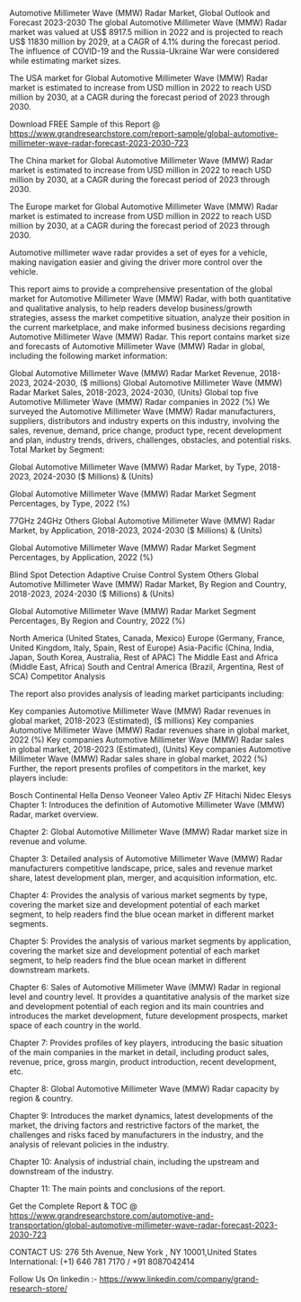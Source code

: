 Automotive Millimeter Wave (MMW) Radar Market, Global Outlook and Forecast 2023-2030
The global Automotive Millimeter Wave (MMW) Radar market was valued at US$ 8917.5 million in 2022 and is projected to reach US$ 11830 million by 2029, at a CAGR of 4.1% during the forecast period. The influence of COVID-19 and the Russia-Ukraine War were considered while estimating market sizes.

The USA market for Global Automotive Millimeter Wave (MMW) Radar market is estimated to increase from USD million in 2022 to reach USD million by 2030, at a CAGR during the forecast period of 2023 through 2030.

Download FREE Sample of this Report @ https://www.grandresearchstore.com/report-sample/global-automotive-millimeter-wave-radar-forecast-2023-2030-723

The China market for Global Automotive Millimeter Wave (MMW) Radar market is estimated to increase from USD million in 2022 to reach USD million by 2030, at a CAGR during the forecast period of 2023 through 2030.

The Europe market for Global Automotive Millimeter Wave (MMW) Radar market is estimated to increase from USD million in 2022 to reach USD million by 2030, at a CAGR during the forecast period of 2023 through 2030.

Automotive millimeter wave radar provides a set of eyes for a vehicle, making navigation easier and giving the driver more control over the vehicle.

This report aims to provide a comprehensive presentation of the global market for Automotive Millimeter Wave (MMW) Radar, with both quantitative and qualitative analysis, to help readers develop business/growth strategies, assess the market competitive situation, analyze their position in the current marketplace, and make informed business decisions regarding Automotive Millimeter Wave (MMW) Radar. This report contains market size and forecasts of Automotive Millimeter Wave (MMW) Radar in global, including the following market information:

Global Automotive Millimeter Wave (MMW) Radar Market Revenue, 2018-2023, 2024-2030, ($ millions)
Global Automotive Millimeter Wave (MMW) Radar Market Sales, 2018-2023, 2024-2030, (Units)
Global top five Automotive Millimeter Wave (MMW) Radar companies in 2022 (%)
We surveyed the Automotive Millimeter Wave (MMW) Radar manufacturers, suppliers, distributors and industry experts on this industry, involving the sales, revenue, demand, price change, product type, recent development and plan, industry trends, drivers, challenges, obstacles, and potential risks. Total Market by Segment:

Global Automotive Millimeter Wave (MMW) Radar Market, by Type, 2018-2023, 2024-2030 ($ Millions) & (Units)

Global Automotive Millimeter Wave (MMW) Radar Market Segment Percentages, by Type, 2022 (%)

77GHz
24GHz
Others
Global Automotive Millimeter Wave (MMW) Radar Market, by Application, 2018-2023, 2024-2030 ($ Millions) & (Units)

Global Automotive Millimeter Wave (MMW) Radar Market Segment Percentages, by Application, 2022 (%)

Blind Spot Detection
Adaptive Cruise Control System
Others
Global Automotive Millimeter Wave (MMW) Radar Market, By Region and Country, 2018-2023, 2024-2030 ($ Millions) & (Units)

Global Automotive Millimeter Wave (MMW) Radar Market Segment Percentages, By Region and Country, 2022 (%)

North America (United States, Canada, Mexico)
Europe (Germany, France, United Kingdom, Italy, Spain, Rest of Europe)
Asia-Pacific (China, India, Japan, South Korea, Australia, Rest of APAC)
The Middle East and Africa (Middle East, Africa)
South and Central America (Brazil, Argentina, Rest of SCA)
Competitor Analysis

The report also provides analysis of leading market participants including:

Key companies Automotive Millimeter Wave (MMW) Radar revenues in global market, 2018-2023 (Estimated), ($ millions)
Key companies Automotive Millimeter Wave (MMW) Radar revenues share in global market, 2022 (%)
Key companies Automotive Millimeter Wave (MMW) Radar sales in global market, 2018-2023 (Estimated), (Units)
Key companies Automotive Millimeter Wave (MMW) Radar sales share in global market, 2022 (%)
Further, the report presents profiles of competitors in the market, key players include:

Bosch
Continental
Hella
Denso
Veoneer
Valeo
Aptiv
ZF
Hitachi
Nidec Elesys
Chapter 1: Introduces the definition of Automotive Millimeter Wave (MMW) Radar, market overview.

Chapter 2: Global Automotive Millimeter Wave (MMW) Radar market size in revenue and volume.

Chapter 3: Detailed analysis of Automotive Millimeter Wave (MMW) Radar manufacturers competitive landscape, price, sales and revenue market share, latest development plan, merger, and acquisition information, etc.

Chapter 4: Provides the analysis of various market segments by type, covering the market size and development potential of each market segment, to help readers find the blue ocean market in different market segments.

Chapter 5: Provides the analysis of various market segments by application, covering the market size and development potential of each market segment, to help readers find the blue ocean market in different downstream markets.

Chapter 6: Sales of Automotive Millimeter Wave (MMW) Radar in regional level and country level. It provides a quantitative analysis of the market size and development potential of each region and its main countries and introduces the market development, future development prospects, market space of each country in the world.

Chapter 7: Provides profiles of key players, introducing the basic situation of the main companies in the market in detail, including product sales, revenue, price, gross margin, product introduction, recent development, etc.

Chapter 8: Global Automotive Millimeter Wave (MMW) Radar capacity by region & country.

Chapter 9: Introduces the market dynamics, latest developments of the market, the driving factors and restrictive factors of the market, the challenges and risks faced by manufacturers in the industry, and the analysis of relevant policies in the industry.

Chapter 10: Analysis of industrial chain, including the upstream and downstream of the industry.

Chapter 11: The main points and conclusions of the report.

Get the Complete Report & TOC @ https://www.grandresearchstore.com/automotive-and-transportation/global-automotive-millimeter-wave-radar-forecast-2023-2030-723

CONTACT US:
276 5th Avenue, New York , NY 10001,United States
International: (+1) 646 781 7170 / +91 8087042414

Follow Us On linkedin :- https://www.linkedin.com/company/grand-research-store/
